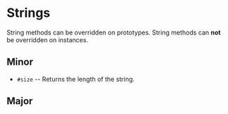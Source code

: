 # Strings

String methods can be overridden on prototypes.
String methods can **not** be overridden on instances.

## Minor

- `#size`
-- Returns the length of the string.

## Major